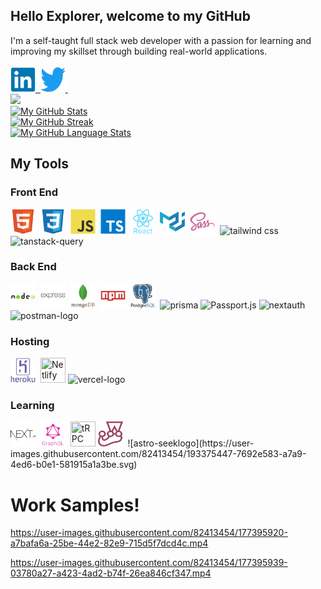 <link rel="stylesheet" href="https://cdn.jsdelivr.net/gh/devicons/devicon@latest/devicon.min.css">
<h2>Hello Explorer, welcome to my GitHub</h2>

I'm a self-taught full stack web developer with a passion for learning and improving my skillset through building real-world applications.
<br />
<br />
<a href='https://www.linkedin.com/in/gstrecker'>  <img src="https://github.com/devicons/devicon/blob/master/icons/linkedin/linkedin-original.svg" title="LinkedIn" alt="LinkedIn" width="40" height="40"/>&nbsp;
</a>
<a href='https://twitter.com/whoa__dood'>  <img src="https://github.com/devicons/devicon/blob/master/icons/twitter/twitter-original.svg" title="Twitter" alt="Twitter" width="40" height="40"/>&nbsp;
</a>
<br />
<img src='https://www.codewars.com/users/Whoa_dude/badges/large' />
<br />
[![My GitHub Stats](https://github-readme-stats.vercel.app/api/?username=whoadood&count_private=true&theme=tokyonight&showicons=true)]()
<br />
[![My GitHub Streak](https://github-readme-streak-stats.herokuapp.com/?user=whoadood&theme=tokyonight&hide_border=false)]()
<br />
[![My GitHub Language Stats](https://github-readme-stats.vercel.app/api/top-langs/?username=whoadood&langs_count=5&theme=tokyonight)]()


<!---
castle88/castle88 is a ✨ special ✨ repository because its `README.md` (this file) appears on your GitHub profile.
You can click the Preview link to take a look at your changes.
--->
<div>
  <h2>My Tools</h2>


  
  
  <h3>Front End</h3>
  <img src="https://github.com/devicons/devicon/blob/master/icons/html5/html5-original.svg" title="HTML5" alt="HTML" width="40" height="40"/>&nbsp;
  <img src="https://github.com/devicons/devicon/blob/master/icons/css3/css3-original.svg"  title="CSS3" alt="CSS" width="40" height="40"/>&nbsp;
  <img src="https://github.com/devicons/devicon/blob/master/icons/javascript/javascript-original.svg" title="JavaScript" alt="JavaScript" width="40" height="40"/>&nbsp;
  <img src="https://github.com/devicons/devicon/blob/master/icons/typescript/typescript-original.svg" title="TypeScript"  alt="TypeScript" width="40" height="40"/>&nbsp;
  <img src="https://github.com/devicons/devicon/blob/master/icons/react/react-original-wordmark.svg" title="React" alt="React" width="40" height="40"/>&nbsp;
  <img src="https://github.com/devicons/devicon/blob/master/icons/materialui/materialui-original.svg" title="Material UI" alt="Material UI" width="40" height="40"/>&nbsp;
    <img src="https://github.com/devicons/devicon/blob/master/icons/sass/sass-original.svg"  title="SASS" alt="SASS" width="40" height="40"/>&nbsp;
    <img width='40' height='40' alt='tailwind css' title='tailwind' src='https://user-images.githubusercontent.com/82413454/191466121-51498764-0a54-4aa0-9da4-41e0a92b6578.png' />
  <img title='tanstack-query' alt='tanstack-query' height='40' widht='40' src='https://user-images.githubusercontent.com/82413454/191467680-fa1fe08e-8ae4-49ff-bdac-2772e2e0d3a7.svg' />
  
  <h3>Back End</h3>
  <img src="https://github.com/devicons/devicon/blob/master/icons/nodejs/nodejs-original-wordmark.svg" title="NodeJS" alt="NodeJS" width="40" height="40"/>&nbsp;
    <img src="https://github.com/devicons/devicon/blob/master/icons/express/express-original-wordmark.svg" title="Express" alt="express" width="40" height="40"/>&nbsp;
      <img src="https://github.com/devicons/devicon/blob/master/icons/mongodb/mongodb-original-wordmark.svg" title="MongoDB"  alt="MongoDB" width="40" height="40"/>&nbsp; 
      <img src="https://github.com/devicons/devicon/blob/master/icons/npm/npm-original-wordmark.svg" title="NPM"  alt="NPM" width="40" height="40"/>&nbsp; 
  <img src="https://github.com/devicons/devicon/blob/master/icons/postgresql/postgresql-original-wordmark.svg" title="PostgresQL"  alt="PostgresQL" width="40" height="40"/>&nbsp;
  <img title='Prisma' alt='prisma' width='80' src='https://user-images.githubusercontent.com/82413454/191468427-0e2a965a-a88f-4021-96a8-5a608a520d99.svg' />
  <img title='Passport.js' width='40' src='https://user-images.githubusercontent.com/82413454/191476444-ceefeca8-640b-4951-bca2-ef97a340f573.png' />
  <img title='nextauth' alt='nextauth' width='40' src='https://user-images.githubusercontent.com/82413454/191476111-8abe4be0-82b2-471b-bd4f-30a1eaef0375.png' />
<img width="40" alt="postman-logo" title='Postman' src="https://user-images.githubusercontent.com/82413454/191562800-3002aa0e-db83-4af2-83d1-7ccbc8acf6dc.png">

  
  <h3>Hosting</h3>
  <img src="https://github.com/devicons/devicon/blob/master/icons/heroku/heroku-original-wordmark.svg"  title="Heroku"  alt="Heroku" width="40" height="40"/>&nbsp; 
  <img src="https://user-images.githubusercontent.com/82413454/191464749-4bd02ee4-030e-494d-a62f-0e5343b6753e.png" title='Netlify' width='40' height='40' />
  <img width="40" height='40' alt="vercel-logo" title='Vercel' src="https://user-images.githubusercontent.com/82413454/191465072-df998bdb-d0ab-4e65-9e36-c8d55af2b122.png">





  <h3>Learning</h3>
    <img src="https://github.com/devicons/devicon/blob/master/icons/nextjs/nextjs-original-wordmark.svg" title="NextJS"  alt="NextJS" width="40" height="40"/>&nbsp;
  <img src="https://github.com/devicons/devicon/blob/master/icons/graphql/graphql-plain-wordmark.svg" title="graphql"  alt="graphql" width="40" height="40"/>&nbsp;
      <img src='https://user-images.githubusercontent.com/82413454/191451583-210c833a-671e-4103-93fd-1004215e39f4.png' title='tRPC' width='40' height='40' />
<img src="https://github.com/devicons/devicon/blob/master/icons/jest/jest-plain.svg" title="Jest"  alt="Jest" width="40" height="40"/>&nbsp; 
<!--   <img src="https://github.com/devicons/devicon/blob/master/icons/d3js/d3js-plain.svg" title="D3"  alt="D3" width="40" height="40"/>&nbsp;  -->
![astro-seeklogo](https://user-images.githubusercontent.com/82413454/193375447-7692e583-a7a9-4ed6-b0e1-581915a1a3be.svg)


</div>

# Work Samples!

https://user-images.githubusercontent.com/82413454/177395920-a7bafa6a-25be-44e2-82e9-715d5f7dcd4c.mp4

https://user-images.githubusercontent.com/82413454/177395939-03780a27-a423-4ad2-b74f-26ea846cf347.mp4


